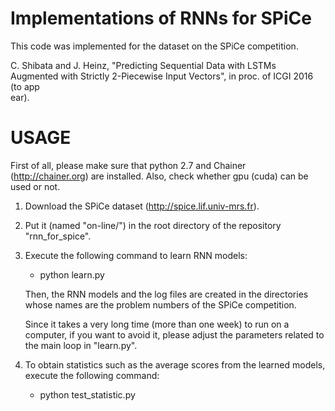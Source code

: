 # Implementations of RNNs for SPiCe

This code was implemented for the dataset on the SPiCe competition.

C. Shibata and J. Heinz, "Predicting Sequential Data with LSTMs Augmented with Strictly 2-Piecewise Input Vectors", in proc. of ICGI 2016 (to app\
ear).


# USAGE
First of all, please make sure that python 2.7 and Chainer (http://chainer.org) are installed.
Also, check whether gpu (cuda) can be used or not.

1. Download the SPiCe dataset (http://spice.lif.univ-mrs.fr).
2. Put it (named "on-line/") in the root directory of the repository "rnn_for_spice".
3. Execute the following command to learn RNN models:
   - python learn.py
    
   Then, the RNN models and the log files are created in the directories whose names are the problem numbers of the SPiCe competition.
   
   Since it takes a very long time (more than one week) to run on a computer, if you want to avoid it, please adjust the parameters related to the main loop in "learn.py".

4. To obtain statistics such as the average scores from the learned models, execute the following command:
   - python test_statistic.py
